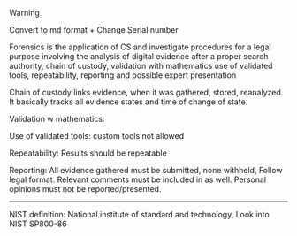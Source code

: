>[!WARNING]
>Convert to md format + Change Serial number

Forensics is the application of CS and investigate procedures for a legal purpose involving the analysis of digital evidence after a proper search authority, chain of custody, validation with mathematics use of validated tools, repeatability, reporting and possible expert presentation

Chain of custody links evidence, when it was gathered, stored, reanalyzed. It basically tracks all evidence states and time of change of state.

Validation w mathematics:

Use of validated tools: custom tools not allowed

Repeatability: Results should be repeatable

Reporting: All evidence gathered must be submitted, none withheld, Follow legal format. Relevant comments must be included in as well. Personal opinions must not be reported/presented.


---

NIST definition:
National institute of standard and technology, Look into NIST SP800-86

